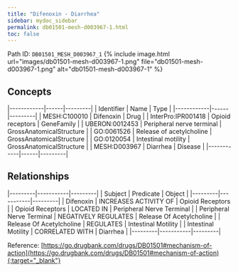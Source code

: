 ```yaml
---
title: "Difenoxin - Diarrhea"
sidebar: mydoc_sidebar
permalink: db01501-mesh-d003967-1.html
toc: false 
---
```



Path ID: `DB01501_MESH_D003967_1`
{% include image.html url="images/db01501-mesh-d003967-1.png" file="db01501-mesh-d003967-1.png" alt="db01501-mesh-d003967-1" %}

## Concepts

|------------|------|---------|
| Identifier | Name | Type    |
|------------|------|---------|
| MESH:C100010 | Difenoxin | Drug |
| InterPro:IPR001418 | Opioid receptors | GeneFamily |
| UBERON:0012453 | Peripheral nerve terminal | GrossAnatomicalStructure |
| GO:0061526 | Release of acetylcholine | GrossAnatomicalStructure |
| GO:0120054 | Intestinal motility | GrossAnatomicalStructure |
| MESH:D003967 | Diarrhea | Disease |
|------------|------|---------|

## Relationships

|---------|-----------|---------|
| Subject | Predicate | Object  |
|---------|-----------|---------|
| Difenoxin | INCREASES ACTIVITY OF | Opioid Receptors |
| Opioid Receptors | LOCATED IN | Peripheral Nerve Terminal |
| Peripheral Nerve Terminal | NEGATIVELY REGULATES | Release Of Acetylcholine |
| Release Of Acetylcholine | REGULATES | Intestinal Motility |
| Intestinal Motility | CORRELATED WITH | Diarrhea |
|---------|-----------|---------|

Reference: [https://go.drugbank.com/drugs/DB01501#mechanism-of-action](https://go.drugbank.com/drugs/DB01501#mechanism-of-action){:target="_blank"}
